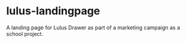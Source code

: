 # lulus-landingpage
A landing page for Lulus Drawer as part of a marketing campaign as a school project.


